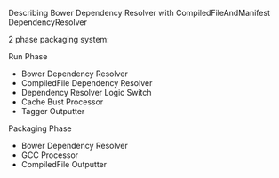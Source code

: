 Describing Bower Dependency Resolver with CompiledFileAndManifest DependencyResolver

2 phase packaging system:

Run Phase
  - Bower Dependency Resolver
  - CompiledFile Dependency Resolver
  - Dependency Resolver Logic Switch
  - Cache Bust Processor
  - Tagger Outputter

Packaging Phase
  - Bower Dependency Resolver
  - GCC Processor
  - CompiledFile Outputter
